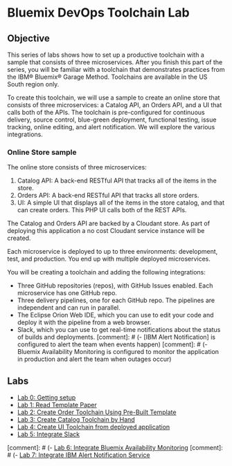 # Bluemix DevOps Toolchain Lab

## Objective
This series of labs shows how to set up a productive toolchain with a sample that consists of three microservices. After you finish this part of the series, you will be familiar with a toolchain that demonstrates practices from the IBM® Bluemix® Garage Method. Toolchains are available in the US South region only.

To create this toolchain, we will use a sample to create an online store that consists of three microservices: a Catalog API, an Orders API, and a UI that calls both of the APIs. The toolchain is pre-configured for continuous delivery, source control, blue-green deployment, functional testing, issue tracking, online editing, and alert notification.  We will explore the various integrations.

### Online Store sample

The online store consists of three microservices:

1. Catalog API: A back-end RESTful API that tracks all of the items in the store.
2. Orders API: A back-end RESTful API that tracks all store orders.
3. UI: A simple UI that displays all of the items in the store catalog, and that can create orders. This PHP UI calls both of the REST APIs.

The Catalog and Orders API are backed by a Cloudant store. As part of deploying this application a no cost Cloudant service instance will be created.

Each microservice is deployed to up to three environments: development, test, and production. You end up with multiple deployed microservices.

You will be creating a toolchain and adding the following integrations:
- Three GitHub repositories (repos), with GitHub Issues enabled. Each microservice has one GitHub repo.
- Three delivery pipelines, one for each GitHub repo. The pipelines are independent and can run in parallel.
- The Eclipse Orion Web IDE, which you can use to edit your code and deploy it with the pipeline from a web browser.
- Slack, which you can use to get real-time notifications about the status of builds and deployments.
[comment]: # (- [IBM Alert Notification] is configured to alert the team when events happen)
[comment]: # (- Bluemix Availability Monitoring is configured to monitor the application in production and alert the team when outages occur)


## Labs

- [Lab 0: Getting setup](lab-0-getting-setup.md)
- [Lab 1: Read Template Paper](lab-1-read-template-paper.md)
- [Lab 2: Create Order Toolchain Using Pre-Built Template](lab-2-create-order-toolchain-using-pre-built-template.md)
- [Lab 3: Create Catalog Toolchain by Hand](lab-3-create-catalog-toolchain-by-hand.md)
- [Lab 4: Create UI Toolchain from deployed application](lab-4-create-ui-toolchain-from-deployed-application.md)
- [Lab 5: Integrate Slack](lab-5-integrate-slack.md)

[comment]: # (- [Lab 6: Integrate Bluemix Availability Monitoring](lab-6-integrate-bluemix-availability-monitoring.md)
[comment]: # (- [Lab 7: Integrate IBM Alert Notification Service](lab-7-integrate-ibm-alert-notification.md)
